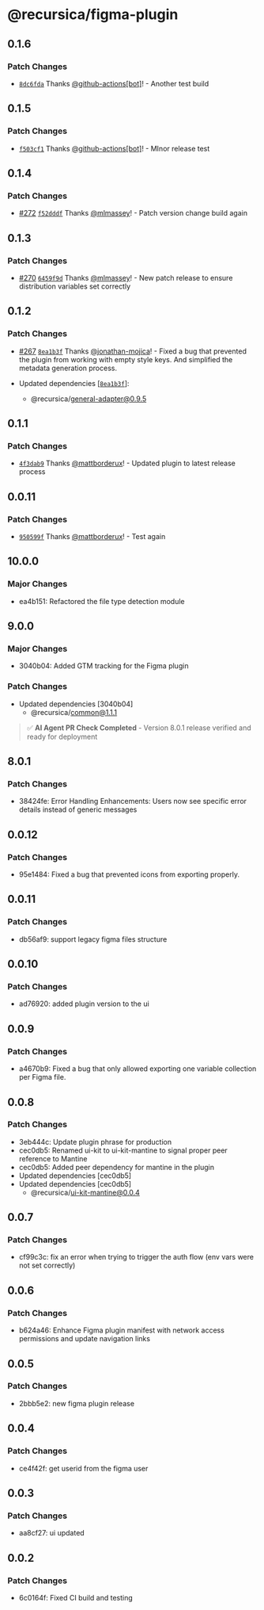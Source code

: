 # @recursica/figma-plugin

## 0.1.6

### Patch Changes

- [`8dc6fda`](https://github.com/borderux/recursica/commit/8dc6fda382f094e558af1c5fe09230c7bb0bfac2) Thanks [@github-actions[bot]](https://github.com/github-actions%5Bbot%5D)! - Another test build

## 0.1.5

### Patch Changes

- [`f503cf1`](https://github.com/borderux/recursica/commit/f503cf1e6656ac9fc4e282ffa16f1049ef942a15) Thanks [@github-actions[bot]](https://github.com/github-actions%5Bbot%5D)! - MInor release test

## 0.1.4

### Patch Changes

- [#272](https://github.com/borderux/recursica/pull/272) [`f52dddf`](https://github.com/borderux/recursica/commit/f52dddf3495e4afbb74abf017b0e128e05b49b9e) Thanks [@mlmassey](https://github.com/mlmassey)! - Patch version change build again

## 0.1.3

### Patch Changes

- [#270](https://github.com/borderux/recursica/pull/270) [`6459f9d`](https://github.com/borderux/recursica/commit/6459f9d4358de37cba1e3d1b7a70096fb1530037) Thanks [@mlmassey](https://github.com/mlmassey)! - New patch release to ensure distribution variables set correctly

## 0.1.2

### Patch Changes

- [#267](https://github.com/borderux/recursica/pull/267) [`8ea1b3f`](https://github.com/borderux/recursica/commit/8ea1b3ffb7038e543844550b8638295f4191a14e) Thanks [@jonathan-mojica](https://github.com/jonathan-mojica)! - Fixed a bug that prevented the plugin from working with empty style keys. And simplified the metadata generation process.

- Updated dependencies [[`8ea1b3f`](https://github.com/borderux/recursica/commit/8ea1b3ffb7038e543844550b8638295f4191a14e)]:
  - @recursica/general-adapter@0.9.5

## 0.1.1

### Patch Changes

- [`4f3dab9`](https://github.com/borderux/recursica/commit/4f3dab91db84d9116ff691aa1dd67fdf00867ea5) Thanks [@mattborderux](https://github.com/mattborderux)! - Updated plugin to latest release process

## 0.0.11

### Patch Changes

- [`950599f`](https://github.com/borderux/recursica/commit/950599f3e62b40df300466d38605ad22da3f845e) Thanks [@mattborderux](https://github.com/mattborderux)! - Test again

## 10.0.0

### Major Changes

- ea4b151: Refactored the file type detection module

## 9.0.0

### Major Changes

- 3040b04: Added GTM tracking for the Figma plugin

### Patch Changes

- Updated dependencies [3040b04]
  - @recursica/common@1.1.1

> ✅ **AI Agent PR Check Completed** - Version 8.0.1 release verified and ready for deployment

## 8.0.1

### Patch Changes

- 38424fe: Error Handling Enhancements: Users now see specific error details instead of generic messages

## 0.0.12

### Patch Changes

- 95e1484: Fixed a bug that prevented icons from exporting properly.

## 0.0.11

### Patch Changes

- db56af9: support legacy figma files structure

## 0.0.10

### Patch Changes

- ad76920: added plugin version to the ui

## 0.0.9

### Patch Changes

- a4670b9: Fixed a bug that only allowed exporting one variable collection per Figma file.

## 0.0.8

### Patch Changes

- 3eb444c: Update plugin phrase for production
- cec0db5: Renamed ui-kit to ui-kit-mantine to signal proper peer reference to Mantine
- cec0db5: Added peer dependency for mantine in the plugin
- Updated dependencies [cec0db5]
- Updated dependencies [cec0db5]
  - @recursica/ui-kit-mantine@0.0.4

## 0.0.7

### Patch Changes

- cf99c3c: fix an error when trying to trigger the auth flow (env vars were not set correctly)

## 0.0.6

### Patch Changes

- b624a46: Enhance Figma plugin manifest with network access permissions and update navigation links

## 0.0.5

### Patch Changes

- 2bbb5e2: new figma plugin release

## 0.0.4

### Patch Changes

- ce4f42f: get userid from the figma user

## 0.0.3

### Patch Changes

- aa8cf27: ui updated

## 0.0.2

### Patch Changes

- 6c0164f: Fixed CI build and testing
